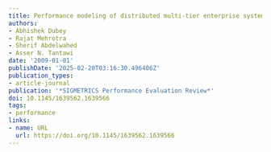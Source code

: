 ```yaml
---
title: Performance modeling of distributed multi-tier enterprise systems
authors:
- Abhishek Dubey
- Rajat Mehrotra
- Sherif Abdelwahed
- Asser N. Tantawi
date: '2009-01-01'
publishDate: '2025-02-20T03:16:30.496406Z'
publication_types:
- article-journal
publication: '*SIGMETRICS Performance Evaluation Review*'
doi: 10.1145/1639562.1639566
tags:
- performance
links:
- name: URL
  url: https://doi.org/10.1145/1639562.1639566
---
```

